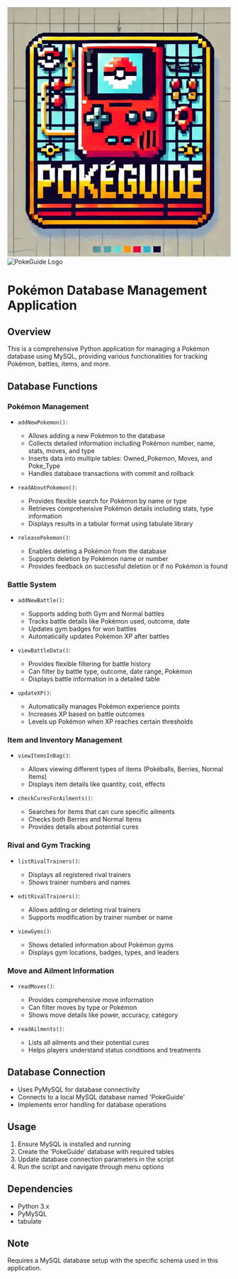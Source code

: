 ![Logo](PokeGuide2.jpeg)
<img src="PokeGuide2.png" alt="PokeGuide Logo" width="150" height="100">

# Pokémon Database Management Application

## Overview
This is a comprehensive Python application for managing a Pokémon database using MySQL, providing various functionalities for tracking Pokémon, battles, items, and more.

## Database Functions

### Pokémon Management
- `addNewPokemon()`: 
  - Allows adding a new Pokémon to the database
  - Collects detailed information including Pokémon number, name, stats, moves, and type
  - Inserts data into multiple tables: Owned_Pokemon, Moves, and Poke_Type
  - Handles database transactions with commit and rollback

- `readAboutPokemon()`:
  - Provides flexible search for Pokémon by name or type
  - Retrieves comprehensive Pokémon details including stats, type information
  - Displays results in a tabular format using tabulate library

- `releasePokemon()`:
  - Enables deleting a Pokémon from the database
  - Supports deletion by Pokémon name or number
  - Provides feedback on successful deletion or if no Pokémon is found

### Battle System
- `addNewBattle()`:
  - Supports adding both Gym and Normal battles
  - Tracks battle details like Pokémon used, outcome, date
  - Updates gym badges for won battles
  - Automatically updates Pokémon XP after battles

- `viewBattleData()`:
  - Provides flexible filtering for battle history
  - Can filter by battle type, outcome, date range, Pokémon
  - Displays battle information in a detailed table

- `updateXP()`:
  - Automatically manages Pokémon experience points
  - Increases XP based on battle outcomes
  - Levels up Pokémon when XP reaches certain thresholds

### Item and Inventory Management
- `viewItemsInBag()`:
  - Allows viewing different types of items (Pokéballs, Berries, Normal Items)
  - Displays item details like quantity, cost, effects

- `checkCuresForAilments()`:
  - Searches for items that can cure specific ailments
  - Checks both Berries and Normal Items
  - Provides details about potential cures

### Rival and Gym Tracking
- `listRivalTrainers()`:
  - Displays all registered rival trainers
  - Shows trainer numbers and names

- `editRivalTrainers()`:
  - Allows adding or deleting rival trainers
  - Supports modification by trainer number or name

- `viewGyms()`:
  - Shows detailed information about Pokémon gyms
  - Displays gym locations, badges, types, and leaders

### Move and Ailment Information
- `readMoves()`:
  - Provides comprehensive move information
  - Can filter moves by type or Pokémon
  - Shows move details like power, accuracy, category

- `readAilments()`:
  - Lists all ailments and their potential cures
  - Helps players understand status conditions and treatments

## Database Connection
- Uses PyMySQL for database connectivity
- Connects to a local MySQL database named 'PokeGuide'
- Implements error handling for database operations

## Usage
1. Ensure MySQL is installed and running
2. Create the 'PokeGuide' database with required tables
3. Update database connection parameters in the script
4. Run the script and navigate through menu options

## Dependencies
- Python 3.x
- PyMySQL
- tabulate

## Note
Requires a MySQL database setup with the specific schema used in this application.

